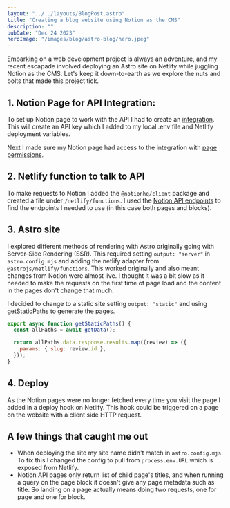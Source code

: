```yaml
---
layout: "../../layouts/BlogPost.astro"
title: "Creating a blog website using Notion as the CMS"
description: ""
pubDate: "Dec 24 2023"
heroImage: "/images/blog/astro-blog/hero.jpeg"
---
```


Embarking on a web development project is always an adventure, and my recent escapade involved deploying an Astro site on Netlify while juggling Notion as the CMS. Let's keep it down-to-earth as we explore the nuts and bolts that made this project tick.

## 1. Notion Page for API Integration:

To set up Notion page to work with the API I had to create an [integration](https://www.notion.so/my-integrations). This will create an API key which I added to my local .env file and Netlify deployment variables. 

Next I made sure my Notion page had access to the integration with [page permissions](https://developers.notion.com/docs/create-a-notion-integration#give-your-integration-page-permissions).

## 2. Netlify function to talk to API

To make requests to Notion I added the `@notionhq/client` package and created a file under `/netlify/functions`. I used the [Notion API endpoints](https://developers.notion.com/reference/retrieve-a-page) to find the endpoints I needed to use (in this case both pages and blocks).

## 3. Astro site

I explored different methods of rendering with Astro originally going with Server-Side Rendering (SSR). This required setting `output: "server"` in `astro.config.mjs` and adding the netlify adapter from `@astrojs/netlify/functions`. This worked originally and also meant changes from Notion were almost live. I thought it was a bit slow as it needed to make the requests on the first time of page load and the content in the pages don't change that much. 

I decided to change to a static site setting `output: "static"` and using getStaticPaths to generate the pages.

```js
export async function getStaticPaths() {
  const allPaths = await getData();

  return allPaths.data.response.results.map((review) => ({
    params: { slug: review.id },
  }));
}
```
## 4. Deploy

As the Notion pages were no longer fetched every time you visit the page I added in a deploy hook on Netlify. This hook could be triggered on a page on the website with a client side HTTP request.

## A few things that caught me out

- When deploying the site my site name didn't match in `astro.config.mjs`. To fix this I changed the config to pull from `process.env.URL` which is exposed from Netlify.
- Notion API pages only return list of child page's titles, and when running a query on the page block it doesn't give any page metadata such as title. So landing on a page actually means doing two requests, one for page and one for block. 
